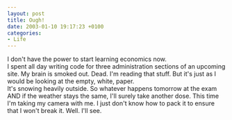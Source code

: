 ```yaml
---
layout: post
title: Ough!
date: 2003-01-10 19:17:23 +0100
categories:
- Life
---
```

<p>I don't have the power to start learning economics now.<br />
I spent all day writing code for three administration sections of an upcoming site. My brain is smoked out. Dead. I'm reading that stuff. But it's just as I would be looking at the empty, white, paper.<br />
It's snowing heavily outside. So whatever happens tomorrow at the exam AND if the weather stays the same, I'll surely take another dose. This time I'm taking my camera with me. I just don't know how to pack it to ensure that I won't break it. Well. I'll see.</p>
